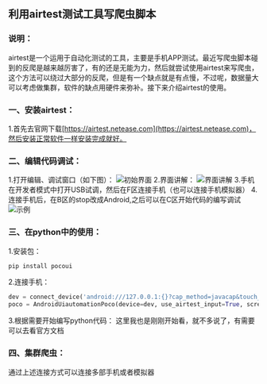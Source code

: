 ## 利用airtest测试工具写爬虫脚本
### 说明：
airtest是一个运用于自动化测试的工具，主要是手机APP测试。最近写爬虫脚本碰到的反爬是越来越厉害了，有的还是无能为力，然后就尝试使用airtest来写爬虫，这个方法可以绕过大部分的反爬，但是有一个缺点就是有点慢，不过呢，数据量大可以考虑做集群，软件的缺点用硬件来弥补。接下来介绍airtest的使用。
### 一、安装airtest：
1.首先去官网下载[https://airtest.netease.com](https://airtest.netease.com)，然后安装正常软件一样安装完成就好。
### 二、编辑代码调试：
1.打开编辑、调试窗口（如下图）：
![初始界面](F883F002C4FA486A9AC9AD6806F2E22B)
2.界面讲解：
![界面讲解](FB3D6DF3FFDA4FFAA25214D7C933A803)
3.手机在开发者模式中打开USB试调，然后在F区连接手机（也可以连接手机模拟器）
4.连接手机后，在B区的stop改成Android,之后可以在C区开始代码的编写调试
![示例](37066E8B15AA491FA8F738CE37FC893A)

### 三、在python中的使用：
1.安装包：
```python 
pip install pocoui
```
2.连接手机：
```python 
dev = connect_device('android:///127.0.0.1:{}?cap_method=javacap&touch_method=adb'.format(num))
poco = AndroidUiautomationPoco(device=dev, use_airtest_input=True, screenshot_each_action=False)
```
3.根据需要开始编写python代码：
这里我也是刚刚开始看，就不多说了，有需要可以去看官方文档
### 四、集群爬虫：
通过上述连接方式可以连接多部手机或者模拟器